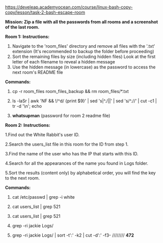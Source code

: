 https://develeap.academyocean.com/course/linux-bash-copy-copy/lesson/task-2-bash-escape-room

**Mission: Zip a file with all the passwords from all rooms and a screenshot of the last room.**



**Room 1:**
**Instructions:**
1. Navigate to the 'room_files' directory and remove all files with the '.txt' extension (It's recommended to backup the folder before proceeding)
2. Sort the remaining files by size (including hidden files) Look at the first letter of each filename to reveal a hidden message
3. Use the hidden message (in lowercase) as the password to access the next room's README file

**Commands:**

1) cp -r room_files room_files_backup && rm room_files/*.txt

2) ls -laSr | awk 'NF && !/^d/ {print $9}' | sed 's|^\./||' | sed 's/^\.//' | cut -c1 | tr -d '\n'; echo

3) **whatsupman** (password for room 2 readme file)

   

**Room 2:**
**Instructions:**

1.Find out the White Rabbit's user ID. 

2.Search the users_list file in this room for the ID from step 1.

3.Find the name of the user who has the IP that starts with this ID. 

4.Search for all the appearances of the name you found in Logs folder.

5.Sort the results (content only) by alphabetical order, you will find the key to the next room.

**Commands:**

1) cat /etc/passwd | grep -i white 

2) cat users_list | grep 521

3) cat users_list | grep 521

4) grep -ri jackie Logs/

5) grep -ri jackie Logs/ | sort -t':' -k2 | cut -d':' -f3-        //////// **472**


